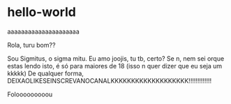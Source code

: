 # hello-world
aaaaaaaaaaaaaaaaaaaaa

Rola, turu bom??

Sou Sigmitus, o sigma mitu.
Eu amo joojis, tu tb, certo? Se n, nem sei orque estas lendo isto, é só para maiores de 18 (isso n quer dizer que eu seja um kkkkk) De  qualquer forma, DEIXAOLIKESEINSCREVANOCANALKKKKKKKKKKKKKKKKKKK!!!!!!!!!!!!!

Folooooooooou
